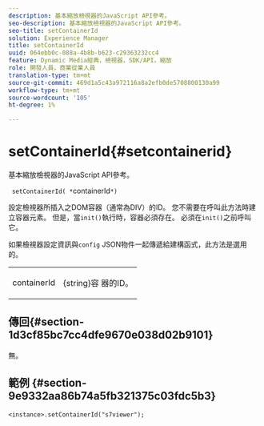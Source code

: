 ```yaml
---
description: 基本縮放檢視器的JavaScript API參考。
seo-description: 基本縮放檢視器的JavaScript API參考。
seo-title: setContainerId
solution: Experience Manager
title: setContainerId
uuid: 064ebb0c-088a-4b8b-b623-c29363232cc4
feature: Dynamic Media經典，檢視器，SDK/API，縮放
role: 開發人員，商業從業人員
translation-type: tm+mt
source-git-commit: 469d1a5c43a972116a8a2efb0de5708800130a99
workflow-type: tm+mt
source-wordcount: '105'
ht-degree: 1%

---
```



# setContainerId{#setcontainerid}

基本縮放檢視器的JavaScript API參考。

` setContainerId( *`containerId`*)`

設定檢視器所插入之DOM容器（通常為DIV）的ID。 您不需要在呼叫此方法時建立容器元素。 但是，當`init()`執行時，容器必須存在。 必須在`init()`之前呼叫它。

如果檢視器設定資訊與`config` JSON物件一起傳遞給建構函式，此方法是選用的。

<table id="table_896DFF34A68A403DB93A6D597461A573"> 
 <tbody> 
  <tr> 
   <td colname="col1"> <p> <span class="codeph"> <span class="varname"> containerId  </span> </span> </p> </td> 
   <td colname="col2"> <p> <span class="codeph"> {string}容 </span> 器的ID。 </p> </td> 
  </tr> 
 </tbody> 
</table>

## 傳回{#section-1d3cf85bc7cc4dfe9670e038d02b9101}

無。

## 範例 {#section-9e9332aa86b74a5fb321375c03fdc5b3}

```
<instance>.setContainerId("s7viewer");
```

